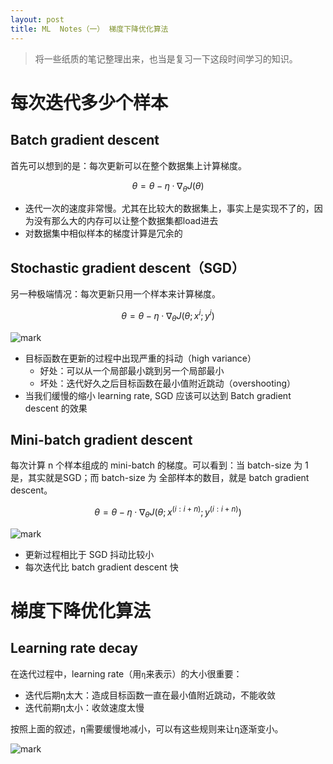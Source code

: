 ```yaml
---
layout: post
title: ML  Notes（一） 梯度下降优化算法
---
```


>将一些纸质的笔记整理出来，也当是复习一下这段时间学习的知识。



# 每次迭代多少个样本

## Batch gradient descent

首先可以想到的是：每次更新可以在整个数据集上计算梯度。
  
$$
\theta = \theta - \eta · \nabla_{\theta}J(\theta)
$$
  
- 迭代一次的速度非常慢。尤其在比较大的数据集上，事实上是实现不了的，因为没有那么大的内存可以让整个数据集都load进去
- 对数据集中相似样本的梯度计算是冗余的

## Stochastic gradient descent（SGD）

另一种极端情况：每次更新只用一个样本来计算梯度。
  
$$
\theta = \theta - \eta · \nabla_{\theta}J(\theta;x^{i};y^{i})
$$
  
![mark](http://p0vxqvs23.bkt.clouddn.com/imgs/171213/JJB74J84Bl.png?imageslim)

- 目标函数在更新的过程中出现严重的抖动（high variance）
  - 好处：可以从一个局部最小跳到另一个局部最小
  - 坏处：迭代好久之后目标函数在最小值附近跳动（overshooting）
- 当我们缓慢的缩小 learning rate, SGD 应该可以达到 Batch gradient descent 的效果

## Mini-batch gradient descent

每次计算 n 个样本组成的 mini-batch 的梯度。可以看到：当 batch-size 为 1 是，其实就是SGD；而 batch-size 为 全部样本的数目，就是 batch gradient descent。
  
$$
\theta = \theta - \eta · \nabla_{\theta}J(\theta;x^{(i:i+n)};y^{(i:i+n)})
$$
  
![mark](http://p0vxqvs23.bkt.clouddn.com/imgs/171213/3liCED2Iie.png?imageslim)

- 更新过程相比于 SGD 抖动比较小
- 每次迭代比 batch gradient descent 快

# 梯度下降优化算法

##	Learning rate decay

在迭代过程中，learning rate（用`η`来表示）的大小很重要：

- 迭代后期η太大：造成目标函数一直在最小值附近跳动，不能收敛
- 迭代前期η太小：收敛速度太慢

按照上面的叙述，η需要缓慢地减小，可以有这些规则来让η逐渐变小。

![mark](http://p0vxqvs23.bkt.clouddn.com/imgs/171213/49dm0D8ACf.png?imageslim)

